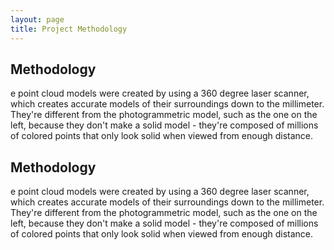 ```yaml
---
layout: page
title: Project Methodology
---
```

 <section>
	<div class= "encyclopedia">
	<article>
      <h2>Methodology</h2>
	 <p> e point cloud models were created by using a 360 degree laser scanner, which creates accurate models of their surroundings down to the millimeter. They're different from the photogrammetric model, such as the one on the left, because they don't make a solid model - they're composed of millions of colored points that only look solid when viewed from enough distance.</a></p>
</article>
  </div>
</section>
 <section>
	<div class= "encyclopedia">
	<article>
      <h2>Methodology</h2>
	 <p> e point cloud models were created by using a 360 degree laser scanner, which creates accurate models of their surroundings down to the millimeter. They're different from the photogrammetric model, such as the one on the left, because they don't make a solid model - they're composed of millions of colored points that only look solid when viewed from enough distance.</a></p>
</article>
  </div>
</section>
